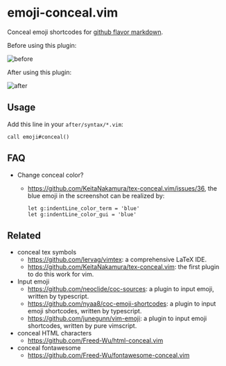 # emoji-conceal.vim

Conceal emoji shortcodes for [github flavor markdown](https://github.com/ikatyang/emoji-cheat-sheet).

Before using this plugin:

![before](https://user-images.githubusercontent.com/32936898/179904456-9e437f3f-4ad0-429f-85f3-417f26a0b34b.png)

After using this plugin:

![after](https://user-images.githubusercontent.com/32936898/179904460-cc2a9f7e-f1e0-4257-a703-0d3d50174997.png)

## Usage

Add this line in your `after/syntax/*.vim`:

```vim
call emoji#conceal()
```

## FAQ

- Change conceal color?

  - <https://github.com/KeitaNakamura/tex-conceal.vim/issues/36>, the blue emoji
    in the screenshot can be realized by:

    ```vim
    let g:indentLine_color_term = 'blue'
    let g:indentLine_color_gui = 'blue'
    ```

## Related

- conceal tex symbols
  - <https://github.com/lervag/vimtex>: a comprehensive LaTeX IDE.
  - <https://github.com/KeitaNakamura/tex-conceal.vim>: the first plugin to do
    this work for vim.
- Input emoji
  - <https://github.com/neoclide/coc-sources>: a plugin to input emoji, written
    by typescript.
  - <https://github.com/nyaa8/coc-emoji-shortcodes>: a plugin to input emoji
    shortcodes, written by typescript.
  - <https://github.com/junegunn/vim-emoji>: a plugin to input emoji shortcodes,
    written by pure vimscript.
- conceal HTML characters
  - <https://github.com/Freed-Wu/html-conceal.vim>
- conceal fontawesome
  - <https://github.com/Freed-Wu/fontawesome-conceal.vim>
